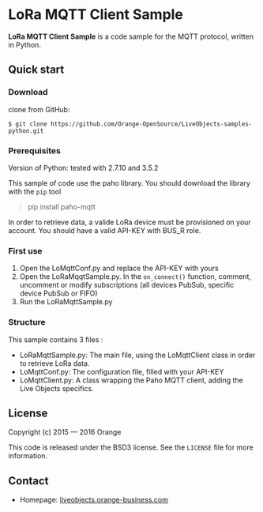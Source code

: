 LoRa MQTT Client Sample
=======================

__LoRa MQTT Client Sample__ is a code sample for the MQTT protocol, written in Python.

## Quick start

### Download

clone from GitHub:

```
$ git clone https://github.com/Orange-OpenSource/LiveObjects-samples-python.git
```

### Prerequisites

Version of Python: tested with 2.7.10 and 3.5.2

This sample of code use the paho library. You should download the library with the `pip` tool

> pip install paho-mqtt

In order to retrieve data, a valide LoRa device must be provisioned on your account.
You should have a valid API-KEY with BUS_R role.

### First use

1. Open the LoMqttConf.py and replace the API-KEY with yours
2. Open the LoRaMqqtSample.py. In the `on_connect()` function, comment, uncomment or modify subscriptions (all devices PubSub, specific device PubSub or FIFO)
3. Run the LoRaMqttSample.py

### Structure

This sample contains 3 files : 
* LoRaMqttSample.py: The main file, using the LoMqttClient class in order to retrieve LoRa data.
* LoMqttConf.py: The configuration file, filled with your API-KEY
* LoMqttClient.py: A class wrapping the Paho MQTT client, adding the Live Objects specifics. 

## License

Copyright (c) 2015 — 2016 Orange

This code is released under the BSD3 license. See the `LICENSE` file for more information.

## Contact

* Homepage: [liveobjects.orange-business.com](https://liveobjects.orange-business.com/)